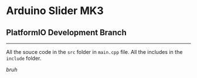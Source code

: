 # Arduino Slider MK3
## PlatformIO Development Branch

---

All the souce code in the `src` folder in `main.cpp` file.
All the includes in the `include` folder.

_bruh_